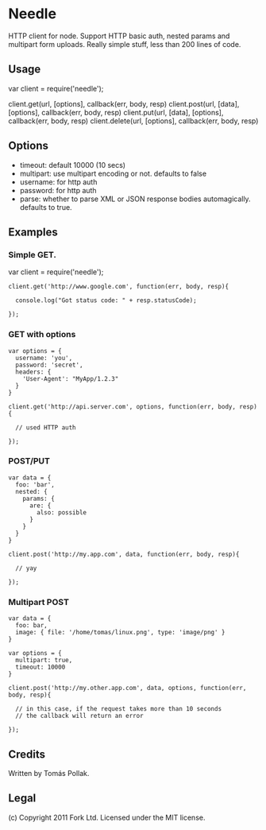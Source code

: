 Needle
======

HTTP client for node. Support HTTP basic auth, nested params and multipart form
uploads. Really simple stuff, less than 200 lines of code.

Usage
-----

var client = require('needle');

client.get(url, [options], callback(err, body, resp)
client.post(url, [data], [options], callback(err, body, resp)
client.put(url, [data], [options], callback(err, body, resp)
client.delete(url, [options], callback(err, body, resp)

Options
------

 - timeout: default 10000 (10 secs)
 - multipart: use multipart encoding or not. defaults to false
 - username: for http auth
 - password: for http auth
 - parse: whether to parse XML or JSON response bodies automagically. defaults to true.

Examples
--------

### Simple GET.

var client = require('needle');

    client.get('http://www.google.com', function(err, body, resp){

      console.log("Got status code: " + resp.statusCode);

    });

### GET with options

    var options = {
      username: 'you',
      password: 'secret',
      headers: {
        'User-Agent': "MyApp/1.2.3"
      }
    }

    client.get('http://api.server.com', options, function(err, body, resp){

      // used HTTP auth

    });

### POST/PUT

    var data = {
      foo: 'bar',
      nested: {
        params: {
          are: {
            also: possible
          }
        }
      }
    }

    client.post('http://my.app.com', data, function(err, body, resp){

      // yay

    });

### Multipart POST

    var data = {
      foo: bar,
      image: { file: '/home/tomas/linux.png', type: 'image/png' }
    }

    var options = {
      multipart: true,
      timeout: 10000
    }

    client.post('http://my.other.app.com', data, options, function(err, body, resp){

      // in this case, if the request takes more than 10 seconds
      // the callback will return an error

    });

Credits
-------

Written by Tomás Pollak.

Legal
-----

(c) Copyright 2011 Fork Ltd. Licensed under the MIT license.
